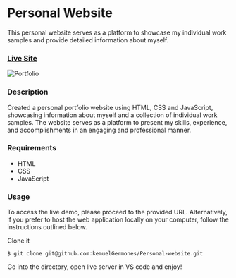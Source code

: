 # Personal Website

This personal website serves as a platform to showcase my individual work samples and provide detailed information about myself.

### [Live Site](https://kemuel-germones.vercel.app)

![Portfolio](https://res.cloudinary.com/de9dxfdav/image/upload/v1684574957/Project%20Promotion/Screenshot_from_2023-05-20_17-23-49_w8wrmg.png)

### Description

Created a personal portfolio website using HTML, CSS and JavaScript, showcasing information about myself and a collection of individual work samples. The website serves as a platform to present my skills, experience, and accomplishments in an engaging and professional manner.

### Requirements

- HTML
- CSS
- JavaScript

### Usage

To access the live demo, please proceed to the provided URL. Alternatively, if you prefer to host the web application locally on your computer, follow the instructions outlined below.

Clone it

```
$ git clone git@github.com:kemuelGermones/Personal-website.git
```

Go into the directory, open live server in VS code and enjoy!
